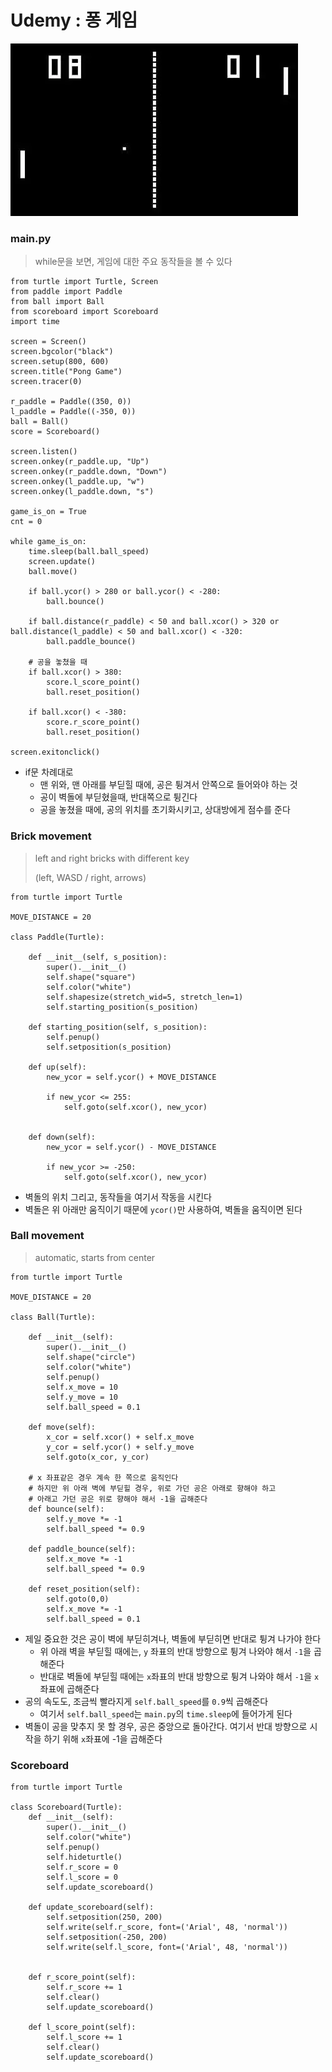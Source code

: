 # Udemy : 퐁 게임

![Pong460x276](20_Udemy_Python_벽돌깨기.assets/Pong460x276.webp)

### **main.py**

> while문을 보면, 게임에 대한 주요 동작들을 볼 수 있다

```
from turtle import Turtle, Screen
from paddle import Paddle
from ball import Ball
from scoreboard import Scoreboard
import time

screen = Screen()
screen.bgcolor("black")
screen.setup(800, 600)
screen.title("Pong Game")
screen.tracer(0)

r_paddle = Paddle((350, 0))
l_paddle = Paddle((-350, 0))
ball = Ball()
score = Scoreboard()

screen.listen()
screen.onkey(r_paddle.up, "Up")
screen.onkey(r_paddle.down, "Down")
screen.onkey(l_paddle.up, "w")
screen.onkey(l_paddle.down, "s")

game_is_on = True
cnt = 0

while game_is_on:
    time.sleep(ball.ball_speed)
    screen.update()
    ball.move()

    if ball.ycor() > 280 or ball.ycor() < -280:
        ball.bounce()

    if ball.distance(r_paddle) < 50 and ball.xcor() > 320 or ball.distance(l_paddle) < 50 and ball.xcor() < -320:
        ball.paddle_bounce()

    # 공을 놓쳤을 때
    if ball.xcor() > 380:
        score.l_score_point()
        ball.reset_position()

    if ball.xcor() < -380:
        score.r_score_point()
        ball.reset_position()

screen.exitonclick()
```

-   if문 차례대로
    -   맨 위와, 맨 아래를 부딛힐 때에, 공은 튕겨서 안쪽으로 들어와야 하는 것
    -   공이 벽돌에 부딛혔을때, 반대쪽으로 튕긴다
    -   공을 놓쳤을 때에, 공의 위치를 초기화시키고, 상대방에게 점수를 준다

### **Brick movement**

> left and right bricks with different key
>
> (left, WASD / right, arrows)

```
from turtle import Turtle

MOVE_DISTANCE = 20

class Paddle(Turtle):

    def __init__(self, s_position):
        super().__init__()
        self.shape("square")
        self.color("white")
        self.shapesize(stretch_wid=5, stretch_len=1)
        self.starting_position(s_position)

    def starting_position(self, s_position):
        self.penup()
        self.setposition(s_position)

    def up(self):
        new_ycor = self.ycor() + MOVE_DISTANCE

        if new_ycor <= 255:
            self.goto(self.xcor(), new_ycor)


    def down(self):
        new_ycor = self.ycor() - MOVE_DISTANCE

        if new_ycor >= -250:
            self.goto(self.xcor(), new_ycor)
```

-   벽돌의 위치 그리고, 동작들을 여기서 작동을 시킨다
-   벽돌은 위 아래만 움직이기 때문에 `ycor()`만 사용하여, 벽돌을 움직이면 된다

### **Ball movement**

> automatic, starts from center

```
from turtle import Turtle

MOVE_DISTANCE = 20

class Ball(Turtle):

    def __init__(self):
        super().__init__()
        self.shape("circle")
        self.color("white")
        self.penup()
        self.x_move = 10
        self.y_move = 10
        self.ball_speed = 0.1

    def move(self):
        x_cor = self.xcor() + self.x_move
        y_cor = self.ycor() + self.y_move
        self.goto(x_cor, y_cor)

    # x 좌표같은 경우 계속 한 쪽으로 움직인다
    # 하지만 위 아래 벽에 부딛힐 경우, 위로 가던 공은 아래로 향해야 하고
    # 아래고 가던 공은 위로 향해야 해서 -1을 곱해준다
    def bounce(self):
        self.y_move *= -1
        self.ball_speed *= 0.9

    def paddle_bounce(self):
        self.x_move *= -1
        self.ball_speed *= 0.9

    def reset_position(self):
        self.goto(0,0)
        self.x_move *= -1
        self.ball_speed = 0.1
```

-   제일 중요한 것은 공이 벽에 부딛히겨나, 벽돌에 부딛히면 반대로 튕겨 나가야 한다
    -   위 아래 벽을 부딛힐 때에는, `y` 좌표의 반대 방향으로 튕겨 나와야 해서 `-1`을 곱해준다
    -   반대로 벽돌에 부딛힐 때에는 `x`좌표의 반대 방향으로 튕겨 나와야 해서 `-1`을 `x` 좌표에 곱해준다
-   공의 속도도, 조금씩 빨라지게 `self.ball_speed`를 `0.9`씩 곱해준다
    -   여기서 `self.ball_speed`는 `main.py`의 `time.sleep`에 들어가게 된다
-   벽돌이 공을 맞추지 못 할 경우, 공은 중앙으로 돌아간다. 여기서 반대 방향으로 시작을 하기 위해 `x`좌표에 -1을 곱해준다

### **Scoreboard**

```
from turtle import Turtle

class Scoreboard(Turtle):
    def __init__(self):
        super().__init__()
        self.color("white")
        self.penup()
        self.hideturtle()
        self.r_score = 0
        self.l_score = 0
        self.update_scoreboard()

    def update_scoreboard(self):
        self.setposition(250, 200)
        self.write(self.r_score, font=('Arial', 48, 'normal'))
        self.setposition(-250, 200)
        self.write(self.l_score, font=('Arial', 48, 'normal'))


    def r_score_point(self):
        self.r_score += 1
        self.clear()
        self.update_scoreboard()

    def l_score_point(self):
        self.l_score += 1
        self.clear()
        self.update_scoreboard()
```
